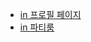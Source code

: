 - [in 프로필 페이지](https://www.figma.com/file/9I5PR6OqN8cHJ7WVTOKe00/PFPlay-GUI-%EC%84%A4%EA%B3%84%EC%84%9C-%ED%95%A9%EB%B3%B8?type=design&node-id=1-3867&mode=design&t=h07KuAWKYQin7PVC-4)
- [in 파티룸](https://www.figma.com/file/9I5PR6OqN8cHJ7WVTOKe00/PFPlay-GUI-%EC%84%A4%EA%B3%84%EC%84%9C-%ED%95%A9%EB%B3%B8?type=design&node-id=2257-28401&mode=design&t=h07KuAWKYQin7PVC-4)
